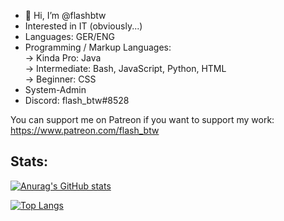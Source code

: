 - 👋 Hi, I’m @flashbtw
-  Interested in IT (obviously...)
-  Languages: GER/ENG
-  Programming / Markup Languages:    
   ->  Kinda Pro: Java  
   ->  Intermediate: Bash, JavaScript, Python, HTML  
   ->  Beginner: CSS
-  System-Admin
-  Discord: flash_btw#8528

You can support me on Patreon if you want to support my work:  
https://www.patreon.com/flash_btw  

## Stats:

[![Anurag's GitHub stats](https://github-readme-stats.vercel.app/api?username=flashbtw&count_private=true&show-icons=true&theme=radical)](https://github.com/anuraghazra/github-readme-stats)
  
[![Top Langs](https://github-readme-stats.vercel.app/api/top-langs/?username=flashbtw&langs_count=10&layout=compact&theme=radical&)](https://github.com/anuraghazra/github-readme-stats)
<!---
flashbtw/flashbtw is a ✨ special ✨ repository because its `README.md` (this file) appears on your GitHub profile.
You can click the Preview link to take a look at your changes.
--->

